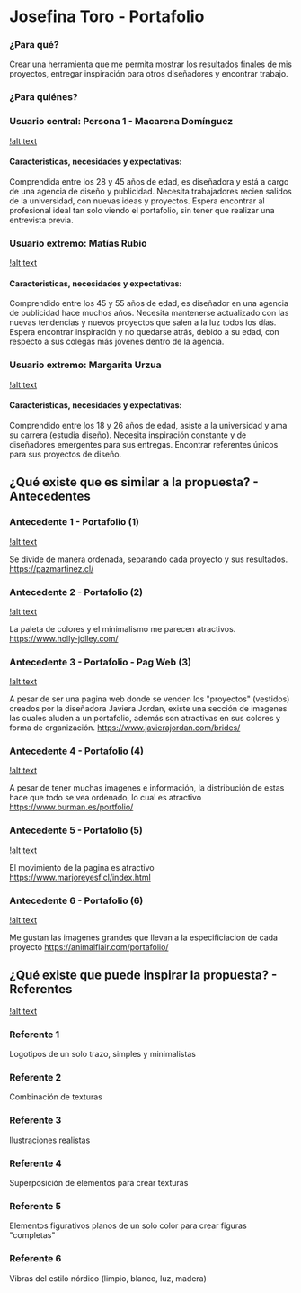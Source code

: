 # Josefina Toro - Portafolio
### ¿Para qué?
Crear una herramienta que me permita mostrar los resultados finales de mis proyectos, entregar inspiración para otros diseñadores y encontrar trabajo.

### ¿Para quiénes?
### Usuario central: Persona 1 - Macarena Domínguez
[!alt text](/IMAGES/img1.jpeg)

#### Caracteristicas, necesidades y expectativas:
Comprendida entre los 28 y 45 años de edad, es diseñadora y está a cargo de una agencia de diseño y publicidad. Necesita trabajadores recien salidos de la universidad, con nuevas ideas y proyectos. Espera encontrar al profesional ideal tan solo viendo el portafolio, sin tener que realizar una entrevista previa.

### Usuario extremo: Matías Rubio
[!alt text](/IMAGES/img2.jpeg)

#### Caracteristicas, necesidades y expectativas:
Comprendido entre los 45 y 55 años de edad, es diseñador en una agencia de publicidad hace muchos años. Necesita mantenerse actualizado con las nuevas tendencias y nuevos proyectos que salen a la luz todos los días. Espera encontrar inspiración y no quedarse atrás, debido a su edad, con respecto a sus colegas más jóvenes dentro de la agencia.

### Usuario extremo: Margarita Urzua
[!alt text](/IMAGES/img3.jpeg)

#### Caracteristicas, necesidades y expectativas:
Comprendido entre los 18 y 26 años de edad, asiste a la universidad y ama su carrera (estudia diseño). Necesita inspiración constante y de diseñadores emergentes para sus entregas. Encontrar referentes únicos para sus proyectos de diseño.

## ¿Qué existe que es similar a la propuesta? - Antecedentes
### Antecedente 1 - Portafolio (1)
[!alt text](/IMAGES/imgp1.jpeg)

Se divide de manera ordenada, separando cada proyecto y sus resultados.
https://pazmartinez.cl/

### Antecedente 2 - Portafolio (2)
[!alt text](/IMAGES/imgp2.png)

La paleta de colores y el minimalismo me parecen atractivos.
https://www.holly-jolley.com/

### Antecedente 3 - Portafolio - Pag Web (3)
[!alt text](/IMAGES/imgp3.jpeg)

A pesar de ser una pagina web donde se venden los "proyectos" (vestidos) creados por la diseñadora Javiera Jordan, existe una sección de imagenes las cuales aluden a un portafolio, además son atractivas en sus colores y forma de organización. 
https://www.javierajordan.com/brides/

### Antecedente 4 - Portafolio (4)
[!alt text](/IMAGES/imgp4.jpeg)

A pesar de tener muchas imagenes e información, la distribución de estas hace que todo se vea ordenado, lo cual es atractivo
https://www.burman.es/portfolio/

### Antecedente 5 - Portafolio (5)
[!alt text](/IMAGES/imgp5.jpeg)

El movimiento de la pagina es atractivo
https://www.marjoreyesf.cl/index.html

### Antecedente 6 - Portafolio (6)
[!alt text](/IMAGES/imgp6.jpeg)

Me gustan las imagenes grandes que llevan a la especificiacion de cada proyecto
https://animalflair.com/portafolio/

## ¿Qué existe que puede inspirar la propuesta? - Referentes
[!alt text](/IMAGES/imgref.jpeg)

### Referente 1 
Logotipos de un solo trazo, simples y minimalistas

### Referente 2
Combinación de texturas

### Referente 3
Ilustraciones realistas

### Referente 4
Superposición de elementos para crear texturas

### Referente 5
Elementos figurativos planos de un solo color para crear figuras "completas"

### Referente 6
Vibras del estilo nórdico (limpio, blanco, luz, madera)